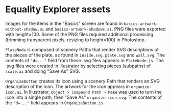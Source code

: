 Equality Explorer assets
================

Images for the items in the "Basics" screen are found in `basics-artwork-without-shadow.ai` and
`basics-artwork-shadows.ai`. PNG files were exported with height=100. Some of the PNG files required
additional processing (trimming transparent pixels, resizing to height=100) in Photoshop.

`PlateNode` is composed of scenery Paths that render SVG descriptions of the pieces of the plate, as found
in `inside.svg`, `plate.svg` and `wall.svg`. The contents of `"d=..."` field from these .svg files appears in `PlateNode.js`.
The .svg files were created in Illustrator by selecting pieces (subpaths) of `scale.ai` and doing "Save As" SVG.

`OrganizeButton` creates its icon using a scenery Path that renders an SVG description of the icon. The artwork
for the icon appears in `organize-icon.ai`. In Illustrator, `Object > Compound Path > Make` was used to turn the icon
into a single path, then "Save As" `organize-icon.svg`. The contents of the `"d=..."` field appears in `OrganizeButton.js`.
